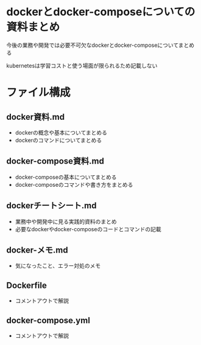 # dockerとdocker-composeについての資料まとめ
今後の業務や開発では必要不可欠なdockerとdocker-composeについてまとめる

kubernetesは学習コストと使う場面が限られるため記載しない

# ファイル構成
## docker資料.md
* dockerの概念や基本についてまとめる
* dockerのコマンドについてまとめる
## docker-compose資料.md
* docker-composeの基本についてまとめる
* docker-composeのコマンドや書き方をまとめる
## dockerチートシート.md
* 業務中や開発中に見る実践的資料のまとめ
* 必要なdockerやdocker-composeのコードとコマンドの記載

## docker-メモ.md
* 気になったこと、エラー対処のメモ

## Dockerfile
* コメントアウトで解説
## docker-compose.yml
* コメントアウトで解説